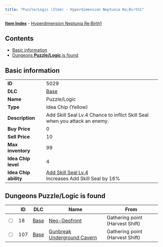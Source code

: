 ```yaml
---
title: "Puzzle/Logic (Item) - Hyperdimension Neptunia Re;Birth1"
---
```


[**Item Index**](/neptunia/rb1/item/index.html) - [Hyperdimension Neptunia Re;Birth1](/neptunia/rb1)

## Contents

- [Basic information](#basic-information)
- [Dungeons **Puzzle/Logic** is found](#dungeons-puzzle-logic-is-found)

## Basic information

|   |   |
| -- | -- |
| **ID** | 5029 |
| **DLC** | [Base](/neptunia/rb1/dlc/1-base.html) |
| **Name** | Puzzle/Logic |
| **Type** | Idea Chip (Yellow) |
| **Description** | Add Skill Seal Lv.4 Chance to inflict Skill Seal when you attack an enemy. |
| **Buy Price** | 0 |
| **Sell Price** | 10 |
| **Max inventory** | 99 |
| **Idea Chip level** | 4 |
| **Idea Chip ability** | [Add Skill Seal Lv.4](/neptunia/rb1/ability/1-9528-add-skill-seal-lv-4.html)<br />Increases Add Skill Seal by 16% |

## Dungeons **Puzzle/Logic** is found

|    | ID | DLC | Name | From |
| -- | -- | --- | ---- | ---- |
| <input type="checkbox" id="rb1-dungeon-1-18" class="trackbox" /> | 18 | [Base](/neptunia/rb1/dlc/1-base.html) | [Neo-Geofront](/neptunia/rb1/dungeon/1-18-neo-geofront.html) | Gathering point (Harvest Shift) |
| <input type="checkbox" id="rb1-dungeon-1-107" class="trackbox" /> | 107 | [Base](/neptunia/rb1/dlc/1-base.html) | [Gunbreak Underground Cavern](/neptunia/rb1/dungeon/1-107-gunbreak-underground-cavern.html) | Gathering point (Harvest Shift) |